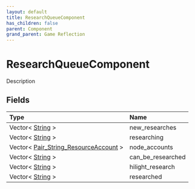 ```yaml
---
layout: default
title: ResearchQueueComponent
has_children: false
parent: Component
grand_parent: Game Reflection
---
```

# ResearchQueueComponent
Description 

## Fields

| Type | Name |
|:----------|:--------------|
| Vector< [String](/riftbreaker-wiki/docs/game-reflection/components/string/) > | new_researches |
| Vector< [String](/riftbreaker-wiki/docs/game-reflection/components/string/) > | researching |
| Vector< [Pair_String_ResourceAccount](/riftbreaker-wiki/docs/game-reflection/classes/pair__string__resource_account/) > | node_accounts |
| Vector< [String](/riftbreaker-wiki/docs/game-reflection/components/string/) > | can_be_researched |
| Vector< [String](/riftbreaker-wiki/docs/game-reflection/components/string/) > | hilight_research |
| Vector< [String](/riftbreaker-wiki/docs/game-reflection/components/string/) > | researched |

